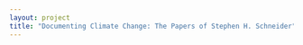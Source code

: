 ```yaml
--- 
layout: project 
title: "Documenting Climate Change: The Papers of Stephen H. Schneider" 
---
```



